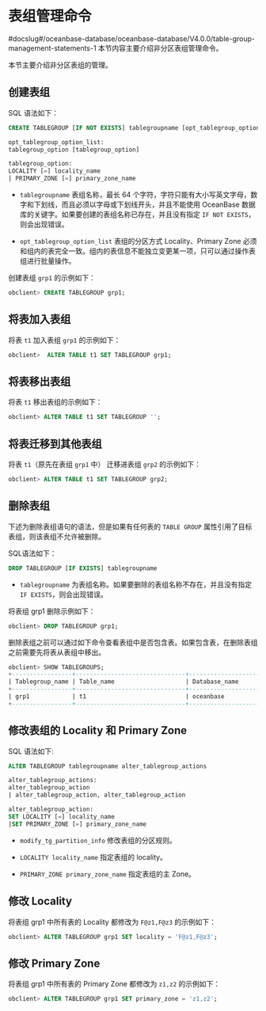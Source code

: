 # 表组管理命令
#docslug#/oceanbase-database/oceanbase-database/V4.0.0/table-group-management-statements-1
本节内容主要介绍非分区表组管理命令。

本节主要介绍非分区表组的管理。

## 创建表组

SQL 语法如下：

```sql
CREATE TABLEGROUP [IF NOT EXISTS] tablegroupname [opt_tablegroup_option_list]

opt_tablegroup_option_list:
tablegroup_option [tablegroup_option]

tablegroup_option:
LOCALITY [=] locality_name
| PRIMARY_ZONE [=] primary_zone_name
```

* `tablegroupname` 表组名称，最长 64 个字符，字符只能有大小写英文字母，数字和下划线，而且必须以字母或下划线开头，并且不能使用 OceanBase 数据库的关键字。如果要创建的表组名称已存在，并且没有指定 `IF NOT EXISTS`，则会出现错误。

* `opt_tablegroup_option_list` 表组的分区方式 Locality、Primary Zone 必须和组内的表完全一致。组内的表信息不能独立变更某一项，只可以通过操作表组进行批量操作。

创建表组 `grp1` 的示例如下：

```sql
obclient> CREATE TABLEGROUP grp1;
```

## 将表加入表组

将表 `t1` 加入表组 `grp1` 的示例如下：

```sql
obclient>  ALTER TABLE t1 SET TABLEGROUP grp1;
```

## 将表移出表组

将表 `t1` 移出表组的示例如下：

```sql
obclient> ALTER TABLE t1 SET TABLEGROUP '';
```

## 将表迁移到其他表组

将表 `t1`（原先在表组 `grp1` 中） 迁移进表组 `grp2` 的示例如下：

```sql
obclient> ALTER TABLE t1 SET TABLEGROUP grp2;
```

## 删除表组

下述为删除表组语句的语法，但是如果有任何表的 `TABLE GROUP` 属性引用了目标表组，则该表组不允许被删除。

SQL语法如下：

```sql
DROP TABLEGROUP [IF EXISTS] tablegroupname
```

* `tablegroupname` 为表组名称。如果要删除的表组名称不存在，并且没有指定 `IF EXISTS`，则会出现错误。

将表组 grp1 删除示例如下：

```sql
obclient> DROP TABLEGROUP grp1;
```

删除表组之前可以通过如下命令查看表组中是否包含表。如果包含表，在删除表组之前需要先将表从表组中移出。

```sql
obclient> SHOW TABLEGROUPS;
+-----------------+-------------------------------+--------------------+
| Tablegroup_name | Table_name                    | Database_name      |
+-----------------+-------------------------------+--------------------+
| grp1            | t1                            | oceanbase          |
+-----------------+-------------------------------+--------------------+
```

## 修改表组的 Locality 和 Primary Zone

SQL 语法如下:

```sql
ALTER TABLEGROUP tablegroupname alter_tablegroup_actions

alter_tablegroup_actions:
alter_tablegroup_action
| alter_tablegroup_action, alter_tablegroup_action

alter_tablegroup_action:
SET LOCALITY [=] locality_name
|SET PRIMARY_ZONE [=] primary_zone_name
```

* `modify_tg_partition_info` 修改表组的分区规则。

* `LOCALITY locality_name` 指定表组的 locality。

* `PRIMARY_ZONE primary_zone_name` 指定表组的主 Zone。

## 修改 Locality

将表组 grp1 中所有表的 Locality 都修改为 `F@z1,F@z3` 的示例如下：

```sql
obclient> ALTER TABLEGROUP grp1 SET locality = 'F@z1,F@z3';
```

## 修改 Primary Zone

将表组 grp1 中所有表的 Primary Zone 都修改为 `z1,z2` 的示例如下：

```sql
obclient> ALTER TABLEGROUP grp1 SET primary_zone = 'z1,z2';
```

